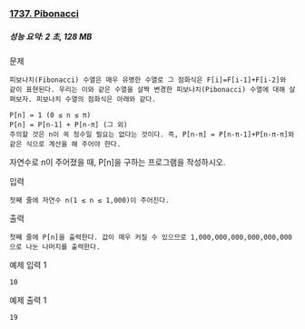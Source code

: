 ### [1737. Pibonacci](https://www.acmicpc.net/problem/1737)

##### 성능 요약: 2 초, 128 MB

문제

    피보나치(Fibonacci) 수열은 매우 유명한 수열로 그 점화식은 F[i]=F[i-1]+F[i-2]와 같이 표현된다. 우리는 이와 같은 수열을 살짝 변경한 피보나치(Pibonacci) 수열에 대해 살펴보자. 피보나치 수열의 점화식은 아래와 같다.

    P[n] = 1 (0 ≤ n ≤ π)
    P[n] = P[n-1] + P[n-π] (그 외)
    주의할 것은 n이 꼭 정수일 필요는 없다는 것이다. 즉, P[n-π] = P[n-π-1]+P[n-π-π]와 같은 식으로 계산을 해 주어야 한다.

자연수로 n이 주어졌을 때, P[n]을 구하는 프로그램을 작성하시오.

입력

    첫째 줄에 자연수 n(1 ≤ n ≤ 1,000)이 주어진다.

출력

    첫째 줄에 P[n]을 출력한다. 값이 매우 커질 수 있으므로 1,000,000,000,000,000,000으로 나눈 나머지를 출력한다.

예제 입력 1 

    10
예제 출력 1 

    19